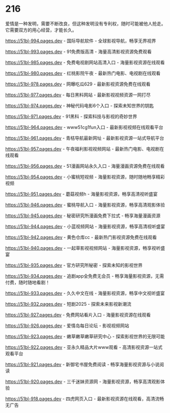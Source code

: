 # 216
爱情是一种发明，需要不断改良，但这种发明没有专利权，随时可能被他人抢走。它需要双方的用心经营，才能长久。

https://51bl-994.pages.dev - 国际导航软件 - 全球影视导航，畅享无界视界

https://51bl-993.pages.dev - 91免费版高清 - 海量高清影视资源免费观看

https://51bl-985.pages.dev - 免费电视剧网站高清入口 - 海量影视资源在线观看

https://51bl-980.pages.dev - 红桃影院午夜 - 最新热门电影、电视剧在线观看

https://51bl-978.pages.dev - 网曝吃瓜629 - 最新影视资源免费在线观看

https://51bl-977.pages.dev - 每日黑料网站 - 最新影视视频资源一网打尽

https://51bl-974.pages.dev - 神秘代码电影6个入口 - 探索未知世界的钥匙

https://51bl-971.pages.dev - 91黑科 - 探索科技与影视的奇妙世界

https://51bl-964.pages.dev - www51cg1fun入口 - 最新影视视频在线观看平台

https://51bl-961.pages.dev - 青桔导航最新网址 - 最新影视资源一站式导航平台

https://51bl-957.pages.dev - 午夜福利影视视频网站 - 最新热门电影、电视剧在线观看

https://51bl-956.pages.dev - 51漫画网站永久入口 - 海量漫画资源免费在线观看

https://51bl-954.pages.dev - 小蜜桃短视频 - 海量影视资源，随时随地畅享精彩视频

https://51bl-951.pages.dev - 蘑菇视频h - 海量影视资源，畅享高清视听盛宴

https://51bl-946.pages.dev - 蜜桃导航入口 - 海量影视资源，畅享高清观影体验

https://51bl-945.pages.dev - 秘密研究所漫画免费下拉式 - 畅享海量漫画资源

https://51bl-944.pages.dev - 小蓝视频网站 - 海量影视资源，畅享高清视听盛宴

https://51bl-942.pages.dev - 黄色仓库cc - 最新热门影视资源免费在线观看

https://51bl-940.pages.dev - 一起草影视视频网站 - 海量影视资源，畅享视听盛宴

https://51bl-935.pages.dev - 官方研究所秘密 - 探索未知的影视世界

https://51bl-934.pages.dev - 追剧app全免费无会员 - 畅享海量影视资源，无需付费，随时随地看剧！

https://51bl-933.pages.dev - 久久中文在线 - 海量影视资源，畅享中文视听盛宴

https://51bl-932.pages.dev - 短剧2025 - 探索未来影视新潮流

https://51bl-927.pages.dev - 免费网站看片入口 - 海量影视资源在线观看

https://51bl-926.pages.dev - 爱情岛每日论坛 - 影视视频网站

https://51bl-923.pages.dev - 嫩草嫩草嫩草研究中心 - 探索影视世界的无限可能

https://51bl-922.pages.dev - 亚永久精品大片www观看 - 高清影视资源一站式观看平台

https://51bl-921.pages.dev - 新御宅书屋免费阅读 - 畅享海量影视资源与小说阅读

https://51bl-920.pages.dev - 三千迷妹资源网 - 海量影视资源，畅享高清观影体验

https://51bl-918.pages.dev - 四虎网页入口 - 最新影视资源在线观看，高清流畅无广告
